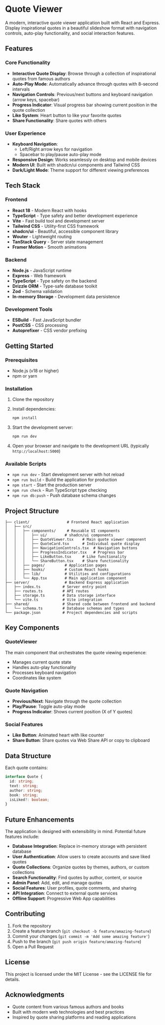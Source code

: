 # Quote Viewer

A modern, interactive quote viewer application built with React and Express. Display inspirational quotes in a beautiful slideshow format with navigation controls, auto-play functionality, and social interaction features.

## Features

### Core Functionality
- **Interactive Quote Display**: Browse through a collection of inspirational quotes from famous authors
- **Auto-Play Mode**: Automatically advance through quotes with 8-second intervals
- **Navigation Controls**: Previous/next buttons and keyboard navigation (arrow keys, spacebar)
- **Progress Indicator**: Visual progress bar showing current position in the quote collection
- **Like System**: Heart button to like your favorite quotes
- **Share Functionality**: Share quotes with others

### User Experience
- **Keyboard Navigation**: 
  - Left/Right arrow keys for navigation
  - Spacebar to play/pause auto-play mode
- **Responsive Design**: Works seamlessly on desktop and mobile devices
- **Modern UI**: Built with shadcn/ui components and Tailwind CSS
- **Dark/Light Mode**: Theme support for different viewing preferences

## Tech Stack

### Frontend
- **React 18** - Modern React with hooks
- **TypeScript** - Type safety and better development experience
- **Vite** - Fast build tool and development server
- **Tailwind CSS** - Utility-first CSS framework
- **shadcn/ui** - Beautiful, accessible component library
- **Wouter** - Lightweight routing
- **TanStack Query** - Server state management
- **Framer Motion** - Smooth animations

### Backend
- **Node.js** - JavaScript runtime
- **Express** - Web framework
- **TypeScript** - Type safety on the backend
- **Drizzle ORM** - Type-safe database toolkit
- **Zod** - Schema validation
- **In-memory Storage** - Development data persistence

### Development Tools
- **ESBuild** - Fast JavaScript bundler
- **PostCSS** - CSS processing
- **Autoprefixer** - CSS vendor prefixing

## Getting Started

### Prerequisites
- Node.js (v18 or higher)
- npm or yarn

### Installation

1. Clone the repository
2. Install dependencies:
   ```bash
   npm install
   ```

3. Start the development server:
   ```bash
   npm run dev
   ```

4. Open your browser and navigate to the development URL (typically `http://localhost:5000`)

### Available Scripts

- `npm run dev` - Start development server with hot reload
- `npm run build` - Build the application for production
- `npm start` - Start the production server
- `npm run check` - Run TypeScript type checking
- `npm run db:push` - Push database schema changes

## Project Structure

```
├── client/                 # Frontend React application
│   ├── src/
│   │   ├── components/     # Reusable UI components
│   │   │   ├── ui/        # shadcn/ui components
│   │   │   ├── QuoteViewer.tsx    # Main quote viewer component
│   │   │   ├── QuoteCard.tsx      # Individual quote display
│   │   │   ├── NavigationControls.tsx  # Navigation buttons
│   │   │   ├── ProgressIndicator.tsx   # Progress bar
│   │   │   ├── LikeButton.tsx     # Like functionality
│   │   │   └── ShareButton.tsx    # Share functionality
│   │   ├── pages/         # Application pages
│   │   ├── hooks/         # Custom React hooks
│   │   ├── lib/           # Utilities and configurations
│   │   └── App.tsx        # Main application component
├── server/                # Backend Express application
│   ├── index.ts          # Server entry point
│   ├── routes.ts         # API routes
│   ├── storage.ts        # Data storage interface
│   └── vite.ts           # Vite integration
├── shared/               # Shared code between frontend and backend
│   └── schema.ts         # Database schemas and types
└── package.json          # Project dependencies and scripts
```

## Key Components

### QuoteViewer
The main component that orchestrates the quote viewing experience:
- Manages current quote state
- Handles auto-play functionality
- Processes keyboard navigation
- Coordinates like system

### Quote Navigation
- **Previous/Next**: Navigate through the quote collection
- **Play/Pause**: Toggle auto-play mode
- **Progress Indicator**: Shows current position (X of Y quotes)

### Social Features
- **Like Button**: Animated heart with like counter
- **Share Button**: Share quotes via Web Share API or copy to clipboard

## Data Structure

Each quote contains:
```typescript
interface Quote {
  id: string;
  text: string;
  author: string;
  book: string;
  isLiked?: boolean;
}
```

## Future Enhancements

The application is designed with extensibility in mind. Potential future features include:

- **Database Integration**: Replace in-memory storage with persistent database
- **User Authentication**: Allow users to create accounts and save liked quotes
- **Quote Collections**: Organize quotes by themes, authors, or custom collections
- **Search Functionality**: Find quotes by author, content, or source
- **Admin Panel**: Add, edit, and manage quotes
- **Social Features**: User profiles, quote comments, and sharing
- **API Integration**: Connect to external quote services
- **Offline Support**: Progressive Web App capabilities

## Contributing

1. Fork the repository
2. Create a feature branch (`git checkout -b feature/amazing-feature`)
3. Commit your changes (`git commit -m 'Add some amazing feature'`)
4. Push to the branch (`git push origin feature/amazing-feature`)
5. Open a Pull Request

## License

This project is licensed under the MIT License - see the LICENSE file for details.

## Acknowledgments

- Quote content from various famous authors and books
- Built with modern web technologies and best practices
- Inspired by quote sharing platforms and reading applications

